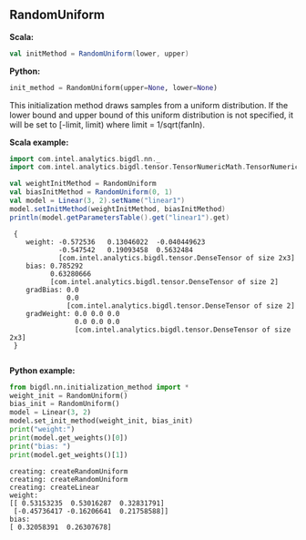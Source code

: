 ## RandomUniform ##


**Scala:**
``` scala
val initMethod = RandomUniform(lower, upper)

```
**Python:**
```python
init_method = RandomUniform(upper=None, lower=None)
```

This initialization method draws samples from a uniform distribution. If the lower bound and upper bound of this uniform distribution is not specified, it will be set to [-limit, limit) where limit = 1/sqrt(fanIn).


**Scala example:**
```scala
import com.intel.analytics.bigdl.nn._
import com.intel.analytics.bigdl.tensor.TensorNumericMath.TensorNumeric.NumericFloat

val weightInitMethod = RandomUniform
val biasInitMethod = RandomUniform(0, 1)
val model = Linear(3, 2).setName("linear1")
model.setInitMethod(weightInitMethod, biasInitMethod)
println(model.getParametersTable().get("linear1").get)
```

```
 {
	weight: -0.572536	0.13046022	-0.040449623	
	        -0.547542	0.19093458	0.5632484	
	        [com.intel.analytics.bigdl.tensor.DenseTensor of size 2x3]
	bias: 0.785292
	      0.63280666
	      [com.intel.analytics.bigdl.tensor.DenseTensor of size 2]
	gradBias: 0.0
	          0.0
	          [com.intel.analytics.bigdl.tensor.DenseTensor of size 2]
	gradWeight: 0.0	0.0	0.0	
	            0.0	0.0	0.0	
	            [com.intel.analytics.bigdl.tensor.DenseTensor of size 2x3]
 }


```

**Python example:**
```python
from bigdl.nn.initialization_method import *
weight_init = RandomUniform()
bias_init = RandomUniform()
model = Linear(3, 2)
model.set_init_method(weight_init, bias_init)
print("weight:")
print(model.get_weights()[0])
print("bias: ")
print(model.get_weights()[1])
```
```
creating: createRandomUniform
creating: createRandomUniform
creating: createLinear
weight:
[[ 0.53153235  0.53016287  0.32831791]
 [-0.45736417 -0.16206641  0.21758588]]
bias: 
[ 0.32058391  0.26307678]

```


